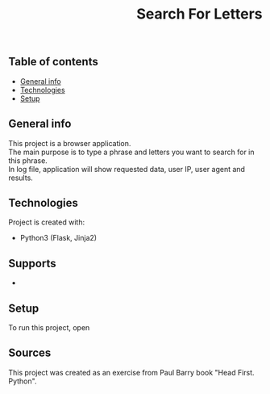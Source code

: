 <h1 align="right">Search For Letters</h1><br>

## Table of contents
* [General info](#general-info)
* [Technologies](#technologies)
* [Setup](#setup)

## General info
This project is a browser application.  
The main purpose is to type a phrase and letters you want to search for in this phrase.  
In log file, application will show requested data, user IP, user agent and results.    
	
## Technologies
Project is created with:
* Python3 (Flask, Jinja2)

## Supports
* 

## Setup
To run this project, open 

## Sources
This project was created as an exercise from Paul Barry book "Head First. Python".
